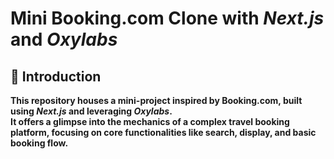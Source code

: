 # Mini Booking.com Clone with ***Next.js*** and ***Oxylabs***

## 📘 Introduction <a name="introduction"></a>

 **This repository houses a mini-project inspired by Booking.com, built using ***Next.js*** and leveraging ***Oxylabs***.<br/>
 It offers a glimpse into the mechanics of a complex travel booking platform, focusing on core functionalities like search, display, and basic booking flow.**
